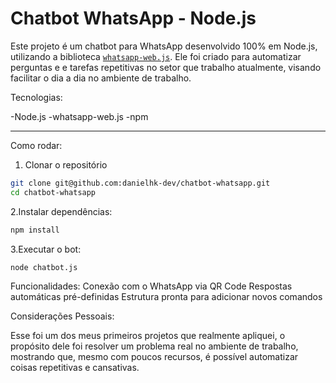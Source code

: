 # Chatbot WhatsApp - Node.js

Este projeto é um chatbot para WhatsApp desenvolvido 100% em Node.js, utilizando a biblioteca [`whatsapp-web.js`](https://github.com/pedroslopez/whatsapp-web.js).
Ele foi criado para automatizar perguntas e e tarefas repetitivas no setor que trabalho atualmente, visando facilitar o dia a dia no ambiente de trabalho.

Tecnologias:

  -Node.js
  -whatsapp-web.js
  -npm

---

Como rodar:

1. Clonar o repositório
```bash
git clone git@github.com:danielhk-dev/chatbot-whatsapp.git
cd chatbot-whatsapp
```

2.Instalar dependências:
```bash
npm install
```

3.Executar o bot:
```bash
node chatbot.js
```

Funcionalidades:
  Conexão com o WhatsApp via QR Code
  Respostas automáticas pré-definidas
  Estrutura pronta para adicionar novos comandos

Considerações Pessoais:

Esse foi um dos meus primeiros projetos que realmente apliquei, o propósito dele foi resolver um problema real no ambiente de trabalho, mostrando que, mesmo com poucos recursos, é possível automatizar coisas repetitivas e cansativas.
